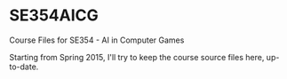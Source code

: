 SE354AICG
=========

Course Files for SE354 - AI in Computer Games

Starting from Spring 2015, I'll try to keep the course source files here, up-to-date. 
